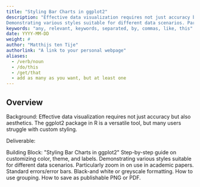 ```yaml
---
title: "Styling Bar Charts in ggplot2"
description: "Effective data visualization requires not just accuracy but also aesthetics. The ggplot2 package in R is a versatile tool, but many users struggle with custom styling. Step-by-step guide on customizing color, theme, and labels.
Demonstrating various styles suitable for different data scenarios. Particularly zoom in on use in academic papers. Standard errors/error bars. Black-and white or greyscale formatting. How to use grouping. How to save as publishable PNG or PDF"
keywords: "any, relevant, keywords, separated, by, commas, like, this"
date: YYYY-MM-DD
weight: #
author: "Matthijs ten Tije"
authorlink: "A link to your personal webpage"
aliases:
  - /verb/noun
  - /do/this
  - /get/that
  - add as many as you want, but at least one
---
```


## Overview
Background:
Effective data visualization requires not just accuracy but also aesthetics. The ggplot2 package in R is a versatile tool, but many users struggle with custom styling.

Deliverable:

Building Block: "Styling Bar Charts in ggplot2"
Step-by-step guide on customizing color, theme, and labels.
Demonstrating various styles suitable for different data scenarios. Particularly zoom in on use in academic papers. Standard errors/error bars. Black-and white or greyscale formatting. How to use grouping. How to save as publishable PNG or PDF.